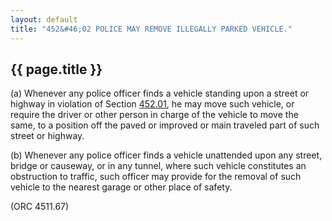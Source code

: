 ---
layout: default 
title: "452&#46;02 POLICE MAY REMOVE ILLEGALLY PARKED VEHICLE."---

{{ page.title }}
----------------

​(a) Whenever any police officer finds a vehicle standing upon a street
or highway in violation of Section [452.01](26a82840.html), he may move
such vehicle, or require the driver or other person in charge of the
vehicle to move the same, to a position off the paved or improved or
main traveled part of such street or highway.

​(b) Whenever any police officer finds a vehicle unattended upon any
street, bridge or causeway, or in any tunnel, where such vehicle
constitutes an obstruction to traffic, such officer may provide for the
removal of such vehicle to the nearest garage or other place of safety.

(ORC 4511.67)
